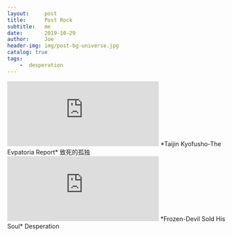 ```yaml
---
layout:     post
title:      Post Rock
subtitle:   me
date:       2019-10-29
author:     Joe
header-img: img/post-bg-universe.jpg
catalog: true
tags:
    -  desperation   
---
```


<iframe frameborder="no" marginwidth="0" marginheight="0" width="350" height="" src="https://music.163.com/outchain/player?type=2&id=19278445&auto=0&height=66"></iframe>
*Taijin Kyofusho-The Evpatoria Report*  
致死的孤独  

<iframe frameborder="no" marginwidth="0" marginheight="0" width="350" height="" src="https://music.163.com/outchain/player?type=2&id=17469733&auto=0&height=66"></iframe>
*Frozen-Devil Sold His Soul*  
Desperation  
